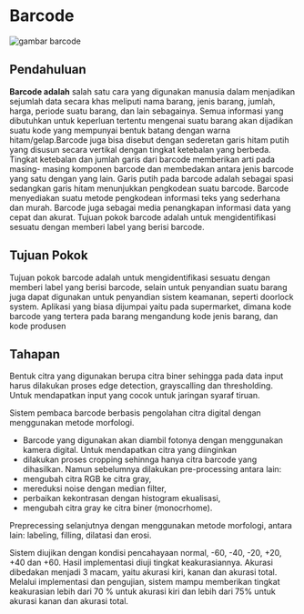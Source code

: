 # Barcode

![gambar barcode]()
## Pendahuluan
**Barcode adalah** salah satu cara yang digunakan manusia dalam menjadikan sejumlah data secara khas meliputi nama barang, jenis barang, jumlah, harga, periode suatu barang, dan lain sebagainya. Semua informasi yang dibutuhkan untuk keperluan tertentu mengenai suatu barang akan dijadikan suatu kode yang mempunyai bentuk batang dengan warna hitam/gelap.Barcode juga bisa disebut dengan sederetan garis hitam putih yang disusun secara vertikal dengan tingkat ketebalan yang berbeda. Tingkat ketebalan dan jumlah garis dari barcode memberikan arti pada masing- masing komponen barcode dan membedakan antara jenis barcode yang satu dengan yang lain. Garis putih pada barcode adalah sebagai spasi sedangkan garis hitam menunjukkan pengkodean suatu barcode. Barcode menyediakan suatu metode pengkodean informasi teks yang sederhana dan murah. Barcode juga sebagai media penangkapan informasi data yang cepat dan akurat. Tujuan pokok barcode adalah untuk mengidentifikasi sesuatu dengan memberi label yang berisi barcode.

## Tujuan Pokok
Tujuan pokok barcode adalah untuk mengidentifikasi sesuatu dengan memberi label yang berisi barcode, selain untuk penyandian suatu barang juga dapat digunakan untuk penyandian sistem keamanan, seperti doorlock system. Aplikasi yang biasa dijumpai yaitu pada supermarket, dimana kode barcode yang tertera pada barang mengandung kode jenis barang, dan kode produsen

## Tahapan
Bentuk citra yang digunakan berupa citra biner sehingga pada data input harus dilakukan proses edge detection, grayscalling dan thresholding. Untuk mendapatkan input yang cocok untuk jaringan syaraf tiruan.

Sistem pembaca barcode berbasis pengolahan citra digital dengan menggunakan metode morfologi. 
- Barcode yang digunakan akan diambil fotonya dengan menggunakan kamera digital. Untuk mendapatkan citra yang diinginkan 
- dilakukan proses cropping sehinnga hanya citra barcode yang dihasilkan. 
Namun sebelumnya dilakukan pre-processing antara lain: 
- mengubah citra RGB ke citra gray, 
- mereduksi noise dengan median filter, 
- perbaikan kekontrasan dengan histogram ekualisasi, 
- mengubah citra gray ke citra biner (monocrhome). 

Preprecessing selanjutnya dengan menggunakan metode morfologi, antara lain: labeling, filling, dilatasi dan erosi.

Sistem diujikan dengan kondisi pencahayaan normal, -60, -40, -20, +20, +40 dan +60. Hasil implementasi diuji tingkat keakurasiannya. Akurasi dibedakan menjadi 3 macam, yaitu akurasi kiri, kanan dan akurasi total. Melalui implementasi dan pengujian, sistem mampu memberikan tingkat keakurasian lebih dari 70 % untuk akurasi kiri dan lebih dari 75% untuk akurasi kanan dan akurasi total.
